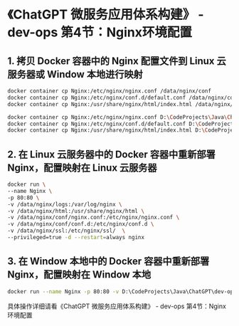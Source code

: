 # 《ChatGPT 微服务应用体系构建》 - dev-ops 第4节：Nginx环境配置

## 1. 拷贝 Docker 容器中的 Nginx 配置文件到 Linux 云服务器或 Window 本地进行映射

```sh
docker container cp Nginx:/etc/nginx/nginx.conf /data/nginx/conf
docker container cp Nginx:/etc/nginx/conf.d/default.conf /data/nginx/conf/conf.d
docker container cp Nginx:/usr/share/nginx/html/index.html /data/nginx/html
```

```sh
docker container cp Nginx:/etc/nginx/nginx.conf D:\CodeProjects\Java\ChatGPT\dev-ops\nginx\conf
docker container cp Nginx:/etc/nginx/conf.d/default.conf D:\CodeProjects\Java\ChatGPT\dev-ops\nginx\conf\conf.d
docker container cp Nginx:/usr/share/nginx/html/index.html D:\CodeProjects\Java\ChatGPT\dev-ops\nginx\html
```

## 2. 在 Linux 云服务器中的 Docker 容器中重新部署 Nginx，配置映射在 Linux 云服务器
```sh
docker run \
--name Nginx \
-p 80:80 \
-v /data/nginx/logs:/var/log/nginx \
-v /data/nginx/html:/usr/share/nginx/html \
-v /data/nginx/conf/nginx.conf:/etc/nginx/nginx.conf \
-v /data/nginx/conf/conf.d:/etc/nginx/conf.d \
-v /data/nginx/ssl:/etc/nginx/ssl/  \
--privileged=true -d --restart=always nginx
```

## 3. 在 Window 本地中的 Docker 容器中重新部署 Nginx，配置映射在 Window 本地
```sh
docker run --name Nginx -p 80:80 -v D:\CodeProjects\Java\ChatGPT\dev-ops\nginx\logs:/var/log/nginx -v D:\CodeProjects\Java\ChatGPT\dev-ops\nginx\html:/usr/share/nginx/html -v D:\CodeProjects\Java\ChatGPT\dev-ops\nginx\conf\nginx.conf:/etc/nginx/nginx.conf -v D:\CodeProjects\Java\ChatGPT\dev-ops\nginx\conf\conf.d:/etc/nginx/conf.d -v D:\CodeProjects\Java\ChatGPT\dev-ops\nginx\ssl:/etc/nginx/ssl/  --privileged=true -d --restart=always nginx
```

具体操作详细请看《ChatGPT 微服务应用体系构建》 - dev-ops 第4节：Nginx环境配置
